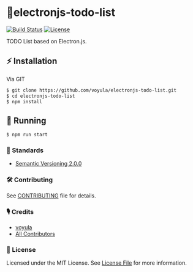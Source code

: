 # 🤖electronjs-todo-list

[![Build Status][ico-travis]][link-travis]
[![License][ico-license]][link-license]

TODO List based on Electron.js.

## ⚡ Installation

Via GIT

```bash
$ git clone https://github.com/voyula/electronjs-todo-list.git
$ cd electronjs-todo-list
$ npm install
```

## 🐣 Running

```bash
$ npm run start
```

### 📜 Standards

- [Semantic Versioning 2.0.0](https://semver.org/)

### 🛠 Contributing

See [CONTRIBUTING](CONTRIBUTING.md) file for details.

### 🎙 Credits

- [voyula](https://github.com/voyula)
- [All Contributors](../../contributors)

### 📌 License

Licensed under the MIT License. See [License File](LICENSE.md) for more information.

[ico-travis]: https://img.shields.io/travis/voyula/websocket-chat/master.svg?longCache=true&style=flat-square

[ico-license]: https://img.shields.io/github/license/voyula/electronjs-todo-list.svg?longCache=true&style=flat-square


[link-travis]: https://travis-ci.org/voyula/electronjs-todo-list

[link-license]: LICENSE.md
